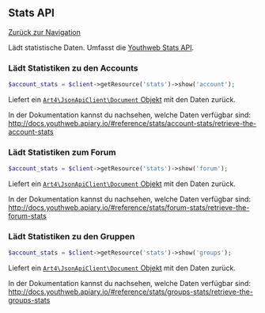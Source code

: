## Stats API
[Zurück zur Navigation](README.md)

Lädt statistische Daten. Umfasst die [Youthweb Stats API](http://docs.youthweb.apiary.io/#reference/stats).

### Lädt Statistiken zu den Accounts

```php
$account_stats = $client->getResource('stats')->show('account');
```

Liefert ein [`Art4\JsonApiClient\Document` Objekt](https://github.com/Art4/json-api-client/blob/master/docs/objects-document.md) mit den Daten zurück.

In der Dokumentation kannst du nachsehen, welche Daten verfügbar sind: http://docs.youthweb.apiary.io/#reference/stats/account-stats/retrieve-the-account-stats

### Lädt Statistiken zum Forum

```php
$account_stats = $client->getResource('stats')->show('forum');
```

Liefert ein [`Art4\JsonApiClient\Document` Objekt](https://github.com/Art4/json-api-client/blob/master/docs/objects-document.md) mit den Daten zurück.

In der Dokumentation kannst du nachsehen, welche Daten verfügbar sind: http://docs.youthweb.apiary.io/#reference/stats/forum-stats/retrieve-the-forum-stats

### Lädt Statistiken zu den Gruppen

```php
$account_stats = $client->getResource('stats')->show('groups');
```

Liefert ein [`Art4\JsonApiClient\Document` Objekt](https://github.com/Art4/json-api-client/blob/master/docs/objects-document.md) mit den Daten zurück.

In der Dokumentation kannst du nachsehen, welche Daten verfügbar sind: http://docs.youthweb.apiary.io/#reference/stats/groups-stats/retrieve-the-groups-stats
